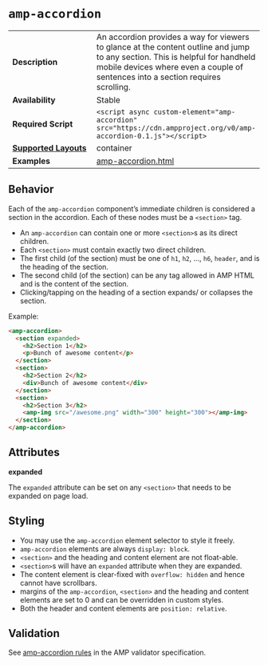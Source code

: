 <!---
Copyright 2016 The AMP HTML Authors. All Rights Reserved.

Licensed under the Apache License, Version 2.0 (the "License");
you may not use this file except in compliance with the License.
You may obtain a copy of the License at

      http://www.apache.org/licenses/LICENSE-2.0

Unless required by applicable law or agreed to in writing, software
distributed under the License is distributed on an "AS-IS" BASIS,
WITHOUT WARRANTIES OR CONDITIONS OF ANY KIND, either express or implied.
See the License for the specific language governing permissions and
limitations under the License.
-->

# <a name="amp-accordion"></a> `amp-accordion`

<table>
  <tr>
    <td class="col-fourty"><strong>Description</strong></td>
    <td>An accordion provides a way for viewers to glance at the content outline and jump to any section. This is helpful for handheld mobile devices where even a couple of sentences into a section requires scrolling.</td>
  </tr>
  <tr>
    <td class="col-fourty" width="40%"><strong>Availability</strong></td>
    <td>Stable</td>
  </tr>
  <tr>
    <td class="col-fourty"><strong>Required Script</strong></td>
    <td><code>&lt;script async custom-element="amp-accordion" src="https://cdn.ampproject.org/v0/amp-accordion-0.1.js">&lt;/script></code></td>
  </tr>
  <tr>
    <td class="col-fourty"><strong><a href="https://www.ampproject.org/docs/guides/responsive/control_layout.html">Supported Layouts</a></strong></td>
    <td>container</td>
  </tr>
  <tr>
    <td class="col-fourty"><strong>Examples</strong></td>
    <td><a href="https://ampbyexample.com/components/amp-accordion">amp-accordion.html</a></td>
  </tr>
</table>

## Behavior

Each of the `amp-accordion` component’s immediate children is considered a section in the accordion. Each of these nodes must be a `<section>` tag.

- An `amp-accordion` can contain one or more `<section>`s as its direct children.
- Each `<section>` must contain exactly two direct children.
- The first child (of the section) must be one of `h1`, `h2`, ..., `h6`, `header`, and is the heading of the section.
- The second child (of the section) can be any tag allowed in AMP HTML and is the content of the section.
- Clicking/tapping on the heading of a section expands/ or collapses the section.

Example:

```html
<amp-accordion>
  <section expanded>
    <h2>Section 1</h2>
    <p>Bunch of awesome content</p>
  </section>
  <section>
    <h2>Section 2</h2>
    <div>Bunch of awesome content</div>
  </section>
  <section>
    <h2>Section 3</h2>
    <amp-img src="/awesome.png" width="300" height="300"></amp-img>
  </section>
</amp-accordion>
```

## Attributes

**expanded**

The `expanded` attribute can be set on any `<section>` that needs to be expanded on page load.

## Styling

- You may use the `amp-accordion` element selector to style it freely.
- `amp-accordion` elements are always `display: block`.
- `<section>` and the heading and content element are not float-able.
- `<section>`s will have an `expanded` attribute when they are expanded.
- The content element is clear-fixed with `overflow: hidden` and hence cannot have scrollbars.
- margins of the `amp-accordion`, `<section>` and the heading and content elements are set to 0 and can be overridden in custom styles.
- Both the header and content elements are `position: relative`.

## Validation

See [amp-accordion rules](https://github.com/ampproject/amphtml/blob/master/extensions/amp-accordion/0.1/validator-amp-accordion.protoascii) in the AMP validator specification.
